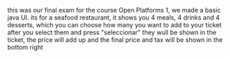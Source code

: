 this was our final exam for the course Open Platforms 1, we made a basic java UI.
its for a seafood restaurant, it shows you 4 meals, 4 drinks and 4 desserts, which you can choose how many you want to add to your ticket
after you select them and press "seleccionar" they wull be shown in the ticket, the price will add up and the final price and tax will be shown in the bottom right
